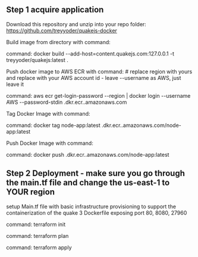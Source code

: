## Step 1 acquire application  
Download this repository and unzip into your repo folder: 
https://github.com/treyyoder/quakejs-docker
 
Build image from directory with command:
 
command: docker build --add-host=content.quakejs.com:127.0.0.1 -t treyyoder/quakejs:latest .

Push docker image to AWS ECR with command: # replace region with yours and replace <account-id> with your AWS account id - leave --username as AWS, just leave it 

command: aws ecr get-login-password --region <region> | docker login --username AWS --password-stdin <account-id>.dkr.ecr.<region>.amazonaws.com  

Tag Docker Image with command:

command: docker tag node-app:latest <account-id>.dkr.ecr.<region>.amazonaws.com/node-app:latest

Push Docker Image with command: 

command: docker push <account-id>.dkr.ecr.<region>.amazonaws.com/node-app:latest

## Step 2 Deployment - make sure you go through the main.tf file and change the us-east-1 to YOUR region

setup Main.tf file with basic infrastructure provisioning to support the containerization of the quake 3 Dockerfile
exposing port 80, 8080, 27960

command: terraform init

command: terraform plan

command: terraform apply

